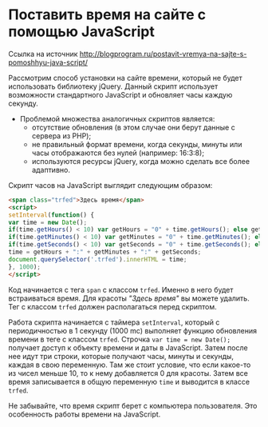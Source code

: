# Поставить время на сайте с помощью JavaScript
Ссылка на источник http://blogprogram.ru/postavit-vremya-na-sajte-s-pomoshhyu-java-script/

Рассмотрим способ установки на сайте времени, который не будет использовать библиотеку jQuery. Данный скрипт использует возможности стандартного JavaScript и обновляет часы каждую секунду.
* Проблемой множества аналогичных скриптов является:
  * отсутствие обновления (в этом случае они берут данные с сервера из PHP);
  * не правильный формат времени, когда секунды, минуты или часы отображаются без нулей (например: 16:3:8);
  * используются ресурсы jQuery, когда можно сделать все более адаптивно.

Скрипт часов на JavaScript выглядит следующим образом:

```html
<span class="trfed">Здесь время</span>
<script>
setInterval(function() {
var time = new Date();
if(time.getHours() < 10) var getHours = "0" + time.getHours(); else getHours = time.getHours();
if(time.getMinutes() < 10) var getMinutes = "0" + time.getMinutes(); else getMinutes = time.getMinutes();
if(time.getSeconds() < 10) var getSeconds = "0" + time.getSeconds(); else getSeconds = time.getSeconds();
time = getHours + ":" + getMinutes + ":" + getSeconds;
document.querySelector('.trfed').innerHTML = time;
}, 1000);
</script>
```
Код начинается с тега `span` с классом `trfed`. Именно в него будет встраиваться время. Для красоты *"Здесь время"* вы можете удалить. Тег с классом `trfed` должен располагаться перед скриптом.

Работа скрипта начинается с таймера `setInterval`, который с периодичностью в 1 секунду (1000 mc) выполняет функцию обновления времени в теге с классом `trfed`. Строчка `var time = new Date();` получает доступ к объекту времени и даты в JavaScript. Затем после нее идут три строки, которые получают часы, минуты и секунды, каждая в свою переменную. Там же стоит условие, что если какое-то из чисел меньше 10, то к нему добавляется 0 для красоты. Затем все время записывается в общую переменную `time` и выводится в классе `trfed`.

Не забывайте, что время скрипт берет с компьютера пользователя. Это особенность работы времени на JavaScript.
